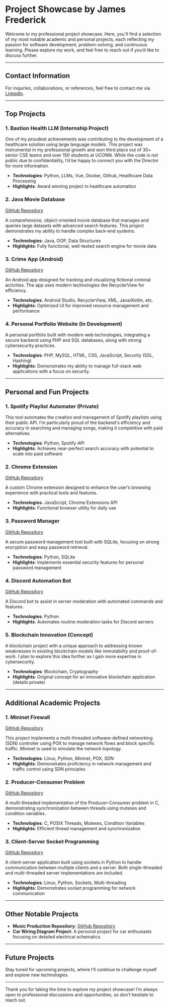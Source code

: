 # Project Showcase by James Frederick

Welcome to my professional project showcase. Here, you'll find a selection of my most notable academic and personal projects, each reflecting my passion for software development, problem-solving, and continuous learning. Please explore my work, and feel free to reach out if you’d like to discuss further.

---

## Contact Information

For inquiries, collaborations, or references, feel free to contact me via [LinkedIn](https://www.linkedin.com/in/james-frederick-50489624a/).

---

## Top Projects

### 1. **Bastion Health LLM (Internship Project)**

One of my proudest achievements was contributing to the development of a healthcare solution using large language models. This project was instrumental in my professional growth and won third place out of 30+ senior CSE teams and over 150 students at UCONN. While the code is not public due to confidentiality, I’d be happy to connect you with the Director for more information.

- **Technologies**: Python, LLMs, Vue, Docker, Github, Healthcare Data Processing
- **Highlights**: Award winning project in healthcare automation

### 2. **Java Movie Database**  
[GitHub Repository](https://github.com/jimmyboy8930/MovieSearch)

A comprehensive, object-oriented movie database that manages and queries large datasets with advanced search features. This project demonstrates my ability to handle complex back-end systems.

- **Technologies**: Java, OOP, Data Structures
- **Highlights**: Fully functional, well-tested search engine for movie data

### 3. **Crime App (Android)**  
[GitHub Repository](https://github.com/jimmyboy8930/crime-app)

An Android app designed for tracking and visualizing fictional criminal activities. The app uses modern technologies like RecyclerView for efficiency.

- **Technologies**: Android Studio, RecyclerView, XML, Java/Kotlin, etc.
- **Highlights**: Optimized UI for improved resource management and performance

### 4. **Personal Portfolio Website (In Development)**

A personal portfolio built with modern web technologies, integrating a secure backend using PHP and SQL databases, along with strong cybersecurity practices.

- **Technologies**: PHP, MySQL, HTML, CSS, JavaScript, Security (SSL, Hashing)
- **Highlights**: Demonstrates my ability to manage full-stack web applications with a focus on security.

---

## Personal and Fun Projects

### 1. **Spotify Playlist Automater** (Private)

This tool automates the creation and management of Spotify playlists using their public API. I’m particularly proud of the backend's efficiency and accuracy in searching and managing songs, making it competitive with paid alternatives.

- **Technologies**: Python, Spotify API
- **Highlights**: Achieves near-perfect search accuracy with potential to scale into paid software

### 2. **Chrome Extension**  
[GitHub Repository](https://github.com/jimmyboy8930/Chrome-Extension)

A custom Chrome extension designed to enhance the user’s browsing experience with practical tools and features.

- **Technologies**: JavaScript, Chrome Extensions API
- **Highlights**: Functional browser utility for daily use

### 3. **Password Manager**  
[GitHub Repository](https://github.com/jimmyboy8930/password-manager)

A secure password management tool built with SQLite, focusing on strong encryption and easy password retrieval.

- **Technologies**: Python, SQLite
- **Highlights**: Implements essential security features for personal password management

### 4. **Discord Automation Bot**  
[GitHub Repository](https://github.com/jimmyboy8930/Discord-auto-mod-python)

A Discord bot to assist in server moderation with automated commands and features.

- **Technologies**: Python
- **Highlights**: Automates routine moderation tasks for Discord servers

### 5. **Blockchain Innovation (Concept)**

A blockchain project with a unique approach to addressing known weaknesses in existing blockchain models like immutability and proof-of-work. I plan to explore this idea further as I gain more expertise in cybersecurity.

- **Technologies**: Blockchain, Cryptography
- **Highlights**: Original concept for an innovative blockchain application (details private)

---

## Additional Academic Projects

### 1. **Mininet Firewall**  
[GitHub Repository](https://github.com/jimmyboy8930/Mininet-Firewall)

This project implements a multi-threaded software-defined networking (SDN) controller using POX to manage network flows and block specific traffic. Mininet is used to simulate the network topology.

- **Technologies**: Linux, Python, Mininet, POX, SDN
- **Highlights**: Demonstrates proficiency in network management and traffic control using SDN principles

### 2. **Producer-Consumer Problem**  
[GitHub Repository](https://github.com/jimmyboy8930/C-Code)

A multi-threaded implementation of the Producer-Consumer problem in C, demonstrating synchronization between threads using mutexes and condition variables.

- **Technologies**: C, POSIX Threads, Mutexes, Condition Variables
- **Highlights**: Efficient thread management and synchronization

### 3. **Client-Server Socket Programming**  
[GitHub Repository](https://github.com/jimmyboy8930/Socket-programming)

A client-server application built using sockets in Python to handle communication between multiple clients and a server. Both single-threaded and multi-threaded server implementations are included.

- **Technologies**: Linux, Python, Sockets, Multi-threading
- **Highlights**: Demonstrates socket programming for network communication

---

## Other Notable Projects

- **Music Production Repository**: [GitHub Repository](https://github.com/jimmyboy8930/Music-Production)
- **Car Wiring Diagram Project**: A personal project for car enthusiasts focusing on detailed electrical schematics.

---

## Future Projects

Stay tuned for upcoming projects, where I’ll continue to challenge myself and explore new technologies.

---

Thank you for taking the time to explore my project showcase! I’m always open to professional discussions and opportunities, so don’t hesitate to reach out.
